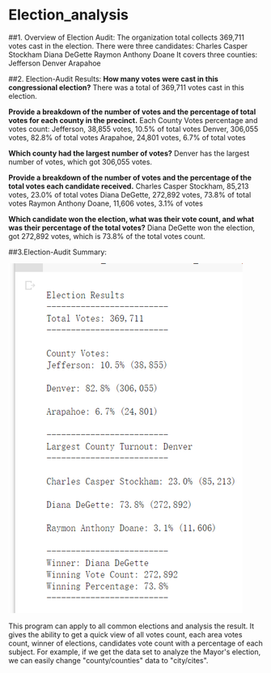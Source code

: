 # Election_analysis

##1. Overview of Election Audit:
The organization total collects 369,711 votes cast in the election.
There were three candidates:
Charles Casper Stockham
Diana DeGette
Raymon Anthony Doane
It covers three counties:
Jefferson
Denver
Arapahoe


##2. Election-Audit Results:
**How many votes were cast in this congressional election?**
There was a total of 369,711 votes cast in this election.

**Provide a breakdown of the number of votes and the percentage of total votes for each county in the precinct.**
Each County Votes percentage and votes count:
Jefferson, 38,855 votes, 10.5% of total votes
Denver, 306,055 votes, 82.8% of total votes
Arapahoe, 24,801 votes, 6.7% of total votes

**Which county had the largest number of votes?**
Denver has the largest number of votes, which got 306,055 votes.

**Provide a breakdown of the number of votes and the percentage of the total votes each candidate received.**
Charles Casper Stockham, 85,213 votes, 23.0% of total votes
Diana DeGette, 272,892 votes, 73.8% of total votes
Raymon Anthony Doane, 11,606 votes, 3.1% of votes

**Which candidate won the election, what was their vote count, and what was their percentage of the total votes?**
Diana DeGette won the election, got 272,892 votes, which is 73.8% of the total votes count.

##3.Election-Audit Summary: 

![summary](https://github.com/Sirius0531/Election_analysiss/blob/main/Resources/Result_Summary.PNG)

This program can apply to all common elections and analysis the result. It gives the ability to get a quick view of all votes count, each area votes count, winner of elections, candidates vote count with a percentage of each subject. For example, if we get the data set to analyze the Mayor's election, we can easily change "county/counties" data to "city/cites". 
